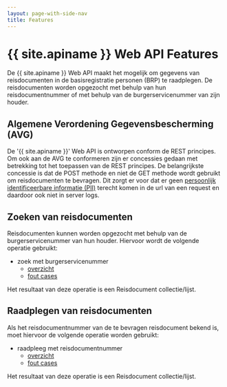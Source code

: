 ```yaml
---
layout: page-with-side-nav
title: Features
---
```


# {{ site.apiname }} Web API Features

De {{ site.apiname }} Web API maakt het mogelijk om gegevens van reisdocumenten in de basisregistratie personen (BRP) te raadplegen. De reisdocumenten worden opgezocht met behulp van hun reisdocumentnummer of met behulp van de burgerservicenummer van zijn houder.

## Algemene Verordening Gegevensbescherming (AVG)

De '{{ site.apiname }}' Web API is ontworpen conform de REST principes. Om ook aan de AVG te conformeren zijn er concessies gedaan met betrekking tot het toepassen van de REST principes. De belangrijkste concessie is dat de POST methode en niet de GET methode wordt gebruikt om reisdocumenten te bevragen. Dit zorgt er voor dat er geen [persoonlijk identificeerbare informatie (PII)](https://piwikpro.nl/blog/pii-niet-pii-en-persoonsgegevens/) terecht komen in de url van een request en daardoor ook niet in server logs.

## Zoeken van reisdocumenten

Reisdocumenten kunnen worden opgezocht met behulp van de burgerservicenummer van hun houder. Hiervoor wordt de volgende operatie gebruikt:

- zoek met burgerservicenummer
  - [overzicht](./features/zoek-met-burgerservicenummer/overzicht.feature)
  - [fout cases](./features/zoek-met-burgerservicenummer/fout-cases.feature)

Het resultaat van deze operatie is een Reisdocument collectie/lijst.

## Raadplegen van reisdocumenten

Als het reisdocumentnummer van de te bevragen reisdocument bekend is, moet hiervoor de volgende operatie worden gebruikt:

- raadpleeg met reisdocumentnummer
    - [overzicht](./features/raadpleeg-met-reisdocumentnummer/overzicht.feature)
    - [fout cases](./features/raadpleeg-met-reisdocumentnummer/fout-cases.feature)

Het resultaat van deze operatie is een Reisdocument collectie/lijst.
